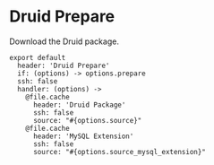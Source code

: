 
# Druid Prepare

Download the Druid package.

    export default
      header: 'Druid Prepare'
      if: (options) -> options.prepare
      ssh: false
      handler: (options) ->
        @file.cache
          header: 'Druid Package'
          ssh: false
          source: "#{options.source}"
        @file.cache
          header: 'MySQL Extension'
          ssh: false
          source: "#{options.source_mysql_extension}"
